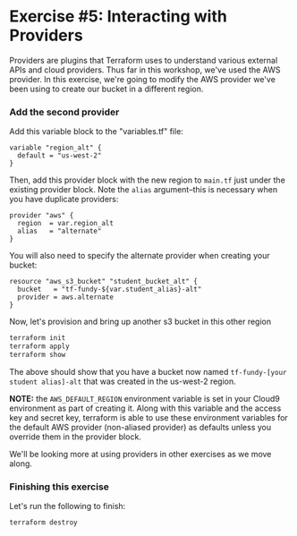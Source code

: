 # Exercise #5: Interacting with Providers

Providers are plugins that Terraform uses to understand various external APIs and cloud providers.  Thus far in this
workshop, we've used the AWS provider. In this exercise, we're going to modify the AWS provider we've been
using to create our bucket in a different region.

### Add the second provider

Add this variable block to the "variables.tf" file:

```hcl
variable "region_alt" {
  default = "us-west-2"
}
```

Then, add this provider block with the new region to `main.tf` just under the existing provider block. Note the `alias` argument–this is necessary when you have duplicate providers:

```hcl
provider "aws" {
  region  = var.region_alt
  alias   = "alternate"
}
```

You will also need to specify the alternate provider when creating your bucket:

```hcl
resource "aws_s3_bucket" "student_bucket_alt" {
  bucket   = "tf-fundy-${var.student_alias}-alt"
  provider = aws.alternate
}
```

Now, let's provision and bring up another s3 bucket in this other region

```bash
terraform init
terraform apply
terraform show
```
The above should show that you have a bucket now named `tf-fundy-[your student alias]-alt` that was created in the
us-west-2 region.

**NOTE:** the `AWS_DEFAULT_REGION` environment variable is set in your Cloud9 environment as part of creating it.
Along with this variable and the access key and secret key, terraform is able to use these environment variables for the default AWS
provider (non-aliased provider) as defaults unless you override them in the provider block.

We'll be looking more at using providers in other exercises as we move along.

### Finishing this exercise

Let's run the following to finish:

```
terraform destroy
```
